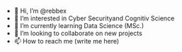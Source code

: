 - 👋 Hi, I’m @rebbex
- 👀 I’m interested in Cyber Securityand Cognitiv Science
- 🌱 I’m currently learning Data Science (MSc.)
- 💞️ I’m looking to collaborate on new projects
- 📫 How to reach me (write me here)

<!---
rebbex/rebbex is a ✨ special ✨ repository because its `README.md` (this file) appears on your GitHub profile.
You can click the Preview link to take a look at your changes.
--->

